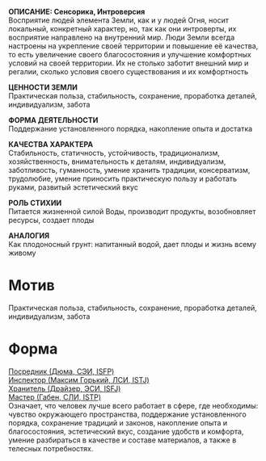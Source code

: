 **ОПИСАНИЕ: Сенсорика, Интроверсия**  
Восприятие людей элемента Земли, как и у людей Огня, носит локальный, конкретный характер, но, так как они интроверты, их восприятие направлено на внутренний мир. Люди Земли всегда настроены на укрепление своей территории и повышение её качества, то есть увеличение своего благосостояния и улучшение комфортных условий на своей территории. Их не столько заботит внешний мир и регалии, сколько условия своего существования и их комфортность  
  
**ЦЕННОСТИ ЗЕМЛИ**  
Практическая польза, стабильность, сохранение, проработка деталей, индивидуализм, забота  
  
**ФОРМА ДЕЯТЕЛЬНОСТИ**  
Поддержание установленного порядка, накопление опыта и достатка  
  
**КАЧЕСТВА ХАРАКТЕРА**  
Стабильность, статичность, устойчивость, традиционализм, хозяйственность, внимательность к деталям, индивидуализм, заботливость, гуманность, умение хранить традиции, консерватизм, трудолюбие, умение приносить практическую пользу и работать руками, развитый эстетический вкус  
  
**РОЛЬ СТИХИИ**  
Питается жизненной силой Воды, производит продукты, возобновляет ресурсы, создает плоды  

**АНАЛОГИЯ**  
Как плодоносный грунт: напитанный водой, дает плоды и жизнь всему живому

# Мотив 
Практическая польза, стабильность, сохранение, проработка деталей, индивидуализм, забота

# Форма
[Посредник (Дюма, СЭИ, ISFP)](../Типы/Квадра%20Альфа/Посредник%20(Дюма,%20СЭИ,%20ISFP).md)  
[Инспектор (Максим Горький, ЛСИ, ISTJ)](../Типы/Квадра%20Бета/Инспектор%20(Максим%20Горький,%20ЛСИ,%20ISTJ).md)  
[Хранитель (Драйзер, ЭСИ, ISFJ)](../Типы/Квадра%20Гамма/Хранитель%20(Драйзер,%20ЭСИ,%20ISFJ).md)  
[Мастер (Габен, СЛИ, ISTP)](../Типы/Квадра%20Дельта/Мастер%20(Габен,%20СЛИ,%20ISTP).md)  
Означает, что человек лучше всего работает в сфере, где необходимы: чувство окружающего пространства, поддержание установленного порядка, сохранение традиций и законов, накопление опыта и благосостояния, эстетический вкус, создание удобств и комфорта, умение разбираться в качестве и составе материалов, а также в телесных потребностях.